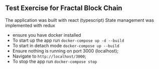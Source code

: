 
## Test Exercise for Fractal Block Chain

The application was built with react (typescript)
State management was implemented with redux 
- ensure you have docker installed 
- To start up the app run `docker-compose up -d --build`
- To start in detach mode `docker-compose up --build`
- Ensure nothing is running on port 3000 (localhost);
- Navigate to `http://localhost/3000`;
- To stop the app run `docker-compose stop`

